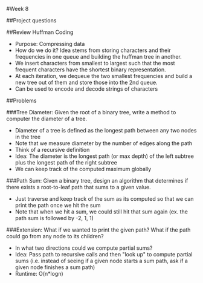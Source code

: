 #Week 8

##Project questions

##Review Huffman Coding
 - Purpose: Compressing data
 - How do we do it? Idea stems from storing characters and their frequencies in one queue and building the huffman tree in another.
 - We insert characters from smallest to largest such that the most frequent characters have the shortest binary representation.
 - At each iteration, we dequeue the two smallest frequencies and build a new tree out of them and store those into the 2nd queue.
 - Can be used to encode and decode strings of characters

##Problems

###Tree Diameter: Given the root of a binary tree, write a method to computer the diameter of a tree.
 - Diameter of a tree is defined as the longest path between any two nodes in the tree
 - Note that we measure diameter by the number of edges along the path
 - Think of a recursive definition
 - Idea: The diameter is the longest path (or max depth) of the left subtree plus the longest path of the right subtree
 - We can keep track of the computed maximum globally

###Path Sum: Given a binary tree, design an algorithm that determines if there exists a root-to-leaf path that sums to a given value.
 - Just traverse and keep track of the sum as its computed so that we can print the path once we hit the sum
 - Note that when we hit a sum, we could still hit that sum again (ex. the path sum is followed by -2, 1, 1)

###Extension: What if we wanted to print the given path? What if the path could go from any node to its children?
 - In what two directions could we compute partial sums?
 - Idea: Pass path to recursive calls and then "look up" to compute partial sums (i.e. instead of seeing if a given node starts a sum path, ask if a given node finishes a sum path)
 - Runtime: O(n*logn)
